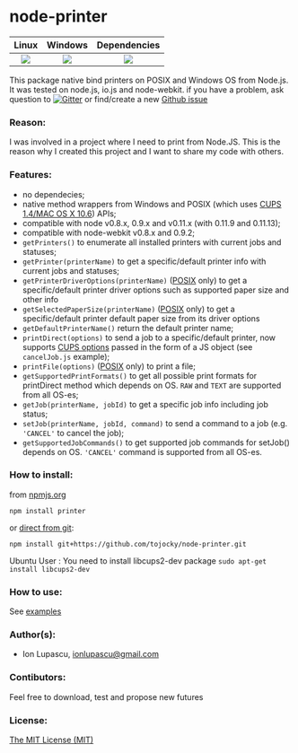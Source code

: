 node-printer
============
<table>
  <thead>
    <tr>
      <th>Linux</th>
      <th>Windows</th>
      <th>Dependencies</th>
    </tr>
  </thead>
  <tbody>
    <tr>
      <td align="center">
        <a href="https://travis-ci.org/tojocky/node-printer"><img src="https://travis-ci.org/tojocky/node-printer.svg?branch=master"></a>
      </td>
      <td align="center">
        <a href="https://ci.appveyor.com/project/tojocky/node-printer"><img src="https://ci.appveyor.com/api/projects/status/9y800f36wla35ee7?svg=true"></a>
      </td>
      <td align="center">
        <a href="https://david-dm.org/tojocky/node-printer"><img src="https://david-dm.org/tojocky/node-printer.svg"></a>
      </td>
    </tr>
  </tbody>
</table>

This package native bind printers on POSIX and Windows OS from Node.js. It was tested on node.js, io.js and node-webkit.
if you have a problem, ask question to [![Gitter](https://badges.gitter.im/Join%20Chat.svg)](https://gitter.im/tojocky/node-printer?utm_source=badge&utm_medium=badge&utm_campaign=pr-badge&utm_content=badge) or find/create a new [Github issue](https://github.com/tojocky/node-printer/issues)

### Reason:

I was involved in a project where I need to print from Node.JS. This is the reason why I created this project and I want to share my code with others.


### Features:

* no dependecies;
* native method wrappers from Windows  and POSIX (which uses [CUPS 1.4/MAC OS X 10.6](http://cups.org/)) APIs;
* compatible with node v0.8.x, 0.9.x and v0.11.x (with 0.11.9 and 0.11.13);
* compatible with node-webkit v0.8.x and 0.9.2;
* `getPrinters()` to enumerate all installed printers with current jobs and statuses;
* `getPrinter(printerName)` to get a specific/default printer info with current jobs and statuses;
* `getPrinterDriverOptions(printerName)` ([POSIX](http://en.wikipedia.org/wiki/POSIX) only) to get a specific/default printer driver options such as supported paper size and other info
* `getSelectedPaperSize(printerName)` ([POSIX](http://en.wikipedia.org/wiki/POSIX) only) to get a specific/default printer default paper size from its driver options
* `getDefaultPrinterName()` return the default printer name;
* `printDirect(options)` to send a job to a specific/default printer, now supports [CUPS options](http://www.cups.org/documentation.php/options.html) passed in the form of a JS object (see `cancelJob.js` example);
* `printFile(options)`  ([POSIX](http://en.wikipedia.org/wiki/POSIX) only) to print a file;
* `getSupportedPrintFormats()` to get all possible print formats for printDirect method which depends on OS. `RAW` and `TEXT` are supported from all OS-es;
* `getJob(printerName, jobId)` to get a specific job info including job status;
* `setJob(printerName, jobId, command)` to send a command to a job (e.g. `'CANCEL'` to cancel the job);
* `getSupportedJobCommands()` to get supported job commands for setJob() depends on OS. `'CANCEL'` command is supported from all OS-es.


### How to install:

from [npmjs.org](https://www.npmjs.org/package/printer)

    npm install printer

or [direct from git](https://www.npmjs.org/doc/cli/npm-install.html):

    npm install git+https://github.com/tojocky/node-printer.git

Ubuntu User :
You need to install libcups2-dev package
`sudo apt-get install libcups2-dev`


### How to use:

See [examples](https://github.com/tojocky/node-printer/tree/master/examples)

### Author(s):

* Ion Lupascu, ionlupascu@gmail.com

### Contibutors:

Feel free to download, test and propose new futures

### License:
 [The MIT License (MIT)](http://opensource.org/licenses/MIT)
